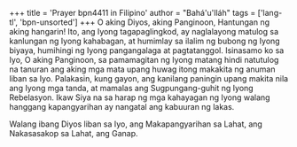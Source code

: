 +++
title = 'Prayer bpn4411 in Filipino'
author = "Bahá'u'lláh"
tags = ['lang-tl', 'bpn-unsorted']
+++
O aking Diyos, aking Panginoon, Hantungan ng aking hangarin! Ito, ang Iyong tagapaglingkod, ay naglalayong matulog sa kanlungan ng Iyong kahabagan, at humimlay sa ilalim ng bubong ng Iyong biyaya, humihingi ng Iyong pangangalaga at pagtatanggol. Isinasamo ko sa Iyo, O aking Panginoon, sa pamamagitan ng Iyong matang hindi natutulog na tanuran ang aking mga mata upang huwag itong makakita ng anuman liban sa Iyo. Palakasin, kung gayon, ang kanilang paningin upang makita nila ang Iyong mga tanda, at mamalas ang Sugpungang-guhit ng Iyong Rebelasyon. Ikaw Siya na sa harap ng mga kahayagan ng Iyong walang hanggang kapangyarihan ay nangatal ang kabuuran ng lakas.

Walang ibang Diyos liban sa Iyo, ang Makapangyarihan sa Lahat, ang Nakasasakop sa Lahat, ang Ganap.
